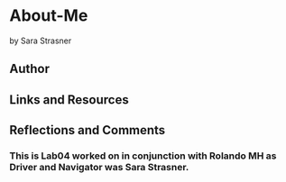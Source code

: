 # About-Me
by Sara Strasner

## Author

## Links and Resources

## Reflections and Comments

### This is Lab04 worked on in conjunction with Rolando MH as Driver and Navigator was Sara Strasner.